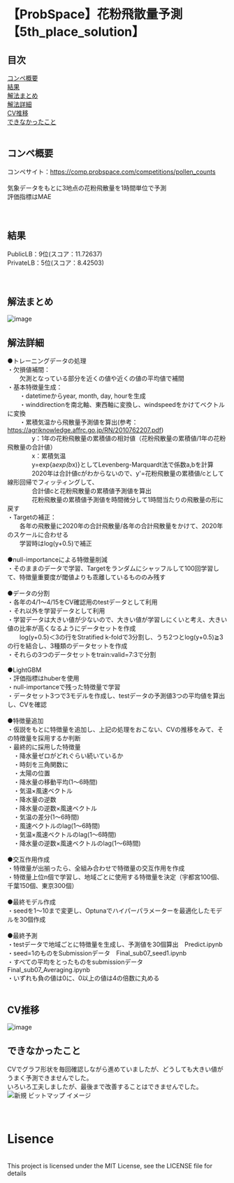 # 【ProbSpace】花粉飛散量予測【5th_place_solution】

## 目次<br>
[コンペ概要](#コンペ概要)<br>
[結果](#結果)<br>
[解法まとめ](#解法まとめ)<br>
[解法詳細](#解法詳細)<br>
[CV推移](#CV推移)<br>
[できなかったこと](#できなかったこと)<br>
<br>
## コンペ概要<br>
コンペサイト：https://comp.probspace.com/competitions/pollen_counts<br>
<br>
気象データをもとに3地点の花粉飛散量を1時間単位で予測<br>
評価指標はMAE<br>
<br>
<br>
## 結果<br>
PublicLB：9位(スコア：11.72637)<br>
PrivateLB：5位(スコア：8.42503)<br>
<br>
<br>
## 解法まとめ<br>
![image](https://user-images.githubusercontent.com/118031932/211530285-18b44e7a-6f1a-4c13-97a6-eae1d567e3f5.png)
## 解法詳細<br>
●トレーニングデータの処理<br>
・欠損値補間：<br>
　　欠測となっている部分を近くの値や近くの値の平均値で補間<br>
・基本特徴量生成：<br>
　　・datetimeからyear, month, day, hourを生成<br>
　　・winddirectionを南北軸、東西軸に変換し、windspeedをかけてベクトルに変換<br>
　　・累積気温から飛散量予測値を算出(参考：https://agriknowledge.affrc.go.jp/RN/2010762207.pdf)<br>
　　　　y：1年の花粉飛散量の累積値の相対値（花粉飛散量の累積値/1年の花粉飛散量の合計値）<br>
　　　　x：累積気温<br>
　　　　y=exp{a*exp(b*x)}としてLevenberg-Marquardt法で係数a,bを計算<br>
　　　　2020年は合計値cがわからないので、y'=花粉飛散量の累積値/cとして線形回帰でフィッティングして、<br>
　　　　合計値cと花粉飛散量の累積値予測値を算出<br>
　　　　花粉飛散量の累積値予測値を時間微分して1時間当たりの飛散量の形に戻す<br>
・Targetの補正：<br>
　　各年の飛散量に2020年の合計飛散量/各年の合計飛散量をかけて、2020年のスケールに合わせる<br>
　　学習時はlog(y+0.5)で補正<br>
  <br>
●null-importanceによる特徴量削減<br>
・そのままのデータで学習、Targetをランダムにシャッフルして100回学習して、特徴量重要度が閾値よりも乖離しているもののみ残す<br>
<br>
●データの分割<br>
・各年の4/1～4/15をCV確認用のtestデータとして利用<br>
・それ以外を学習データとして利用<br>
・学習データは大きい値が少ないので、大きい値が学習しにくいと考え、大きい値の比率が高くなるようにデータセットを作成<br>
　　log(y+0.5)＜3の行をStratified k-foldで3分割し、うち2つとlog(y+0.5)≧3の行を結合し、3種類のデータセットを作成<br>
・それらの3つのデータセットをtrain:valid=7:3で分割<br>
<br>
●LightGBM<br>
・評価指標はhuberを使用<br>
・null-importanceで残った特徴量で学習<br>
・データセット3つで3モデルを作成し、testデータの予測値3つの平均値を算出し、CVを確認<br>
<br>
●特徴量追加<br>
・仮説をもとに特徴量を追加し、上記の処理をおこない、CVの推移をみて、その特徴量を採用するか判断<br>
・最終的に採用した特徴量<br>
　・降水量ゼロがどれぐらい続いているか<br>
　・時刻を三角関数に<br>
　・太陽の位置<br>
　・降水量の移動平均(1～6時間)<br>
　・気温×風速ベクトル<br>
　・降水量の逆数<br>
　・降水量の逆数×風速ベクトル<br>
　・気温の差分(1～6時間)<br>
　・風速ベクトルのlag(1～6時間)<br>
　・気温×風速ベクトルのlag(1～6時間)<br>
　・降水量の逆数×風速ベクトルのlag(1～6時間)<br>
<br>
●交互作用作成<br>
・特徴量が出揃ったら、全組み合わせで特徴量の交互作用を作成<br>
・特徴量上位n個で学習し、地域ごとに使用する特徴量を決定（宇都宮100個、千葉150個、東京300個）<br>
<br>
●最終モデル作成<br>
・seedを1～10まで変更し、Optunaでハイパーパラメーターを最適化したモデルを30個作成<br>
<br>
●最終予測<br>
・testデータで地域ごとに特徴量を生成し、予測値を30個算出　Predict.ipynb<br>
・seed=1のものをSubmissionデータ　Final_sub07_seed1.ipynb<br>
・すべての平均をとったものをsubmissionデータ　Final_sub07_Averaging.ipynb<br>
・いずれも負の値は0に、0以上の値は4の倍数に丸める<br>
<br>
## CV推移<br>
![image](https://user-images.githubusercontent.com/118031932/211542276-c2b0d4e5-0b54-4dd3-82b8-f31668f25713.png)
<br>
## できなかったこと<br>
CVでグラフ形状を毎回確認しながら進めていましたが、どうしても大きい値がうまく予測できませんでした。<br>
いろいろ工夫しましたが、最後まで改善することはできませんでした。<br>
![新規 ビットマップ イメージ](https://user-images.githubusercontent.com/118031932/211548385-b8f5f0fd-aeb2-456e-af96-0d5554e3c0da.jpg)
<br>
<br>
<br>
# Lisence
<br>
This project is licensed under the MIT License, see the LICENSE file for details

